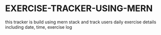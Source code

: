 # EXERCISE-TRACKER-USING-MERN
this tracker is build using mern stack and track users daily exercise details including date, time, exercise log
